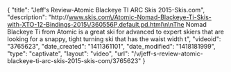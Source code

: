 {
    "title": "Jeff's Review-Atomic Blackeye TI ARC Skis 2015-Skis.com",
    "description": "http:\/\/www.skis.com\/Atomic-Nomad-Blackeye-Ti-Skis-with-XTO-12-Bindings-2015\/360556P,default,pd.html\n\nThe Nomad Blackeye Ti from Atomic is a great ski for advanced to expert skiers that are looking for a snappy, tight turning ski that has the waist width t",
    "videoid": "3765623",
    "date_created": "1411361101",
    "date_modified": "1418181999",
    "type": "captivate",
    "layout": "video",
    "url": "\/v\/jeff-s-review-atomic-blackeye-ti-arc-skis-2015-skis-com\/3765623"
}
